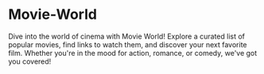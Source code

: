 # Movie-World
Dive into the world of cinema with Movie World! Explore a curated list of popular movies, find links to watch them, and discover your next favorite film. Whether you're in the mood for action, romance, or comedy, we've got you covered!
